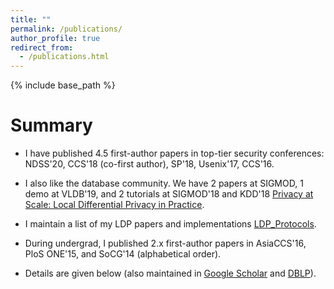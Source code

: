 ```yaml
---
title: ""
permalink: /publications/
author_profile: true
redirect_from: 
  - /publications.html
---
```


{% include base_path %}

Summary
======
* I have published 4.5 first-author papers in top-tier security conferences: NDSS'20, CCS'18 (co-first author), SP'18, Usenix'17, CCS'16.

* I also like the database community. We have 2 papers at SIGMOD, 1 demo at VLDB'19, and 2 tutorials at SIGMOD'18 and KDD'18 [Privacy at Scale: Local Differential Privacy in Practice](https://sites.google.com/view/kdd2018-tutorial/home).

* I maintain a list of my LDP papers and implementations [LDP_Protocols](https://github.com/vvv214/LDP_Protocols). 

* During undergrad, I published 2.x first-author papers in AsiaCCS'16, PloS ONE'15, and SoCG'14 (alphabetical order).

* Details are given below (also maintained in [Google Scholar](https://scholar.google.com/citations?user=TkgyXGwAAAAJ&hl=en&oi=ao) and [DBLP](https://dblp.uni-trier.de/pers/hd/w/Wang_0001:Tianhao)).

<script src="https://bibbase.org/show?bib=https%3A%2F%2Ftianhao.wang%2Ffiles%2Ftianhao.bib&jsonp=1"></script>
